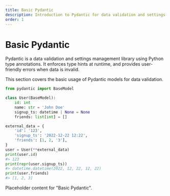 ```yaml
---
title: Basic Pydantic
description: Introduction to Pydantic for data validation and settings management.
order: 1
---
```


# Basic Pydantic

Pydantic is a data validation and settings management library using Python type annotations. It enforces type hints at runtime, and provides user-friendly errors when data is invalid.

This section covers the basic usage of Pydantic models for data validation.

```python
from pydantic import BaseModel

class User(BaseModel):
    id: int
    name: str = 'John Doe'
    signup_ts: datetime | None = None
    friends: list[int] = []

external_data = {
    'id': '123',
    'signup_ts': '2022-12-22 12:22',
    'friends': [1, 2, '3'],
}
user = User(**external_data)
print(user.id)
#> 123
print(repr(user.signup_ts))
#> datetime.datetime(2022, 12, 22, 12, 22)
print(user.friends)
#> [1, 2, 3]
```

Placeholder content for "Basic Pydantic".
